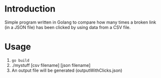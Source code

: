 # Introduction
Simple program written in Golang to compare how many times a broken link (in a JSON file) has been clicked by using data from a CSV file.

# Usage
1. `go build`
1. ./mystuff [csv filename] [json filename]
1. An output file will be generated (outputWithClicks.json)
